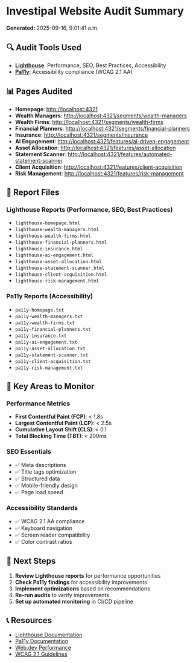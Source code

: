 # Investipal Website Audit Summary

**Generated:** 2025-09-16, 9:01:41 a.m.

## 🔍 Audit Tools Used

- **[Lighthouse](https://developer.chrome.com/docs/lighthouse/overview/)**: Performance, SEO, Best Practices, Accessibility
- **[Pa11y](https://pa11y.org/)**: Accessibility compliance (WCAG 2.1 AA)

## 📊 Pages Audited

- **Homepage**: [http://localhost:4321](http://localhost:4321)
- **Wealth Managers**: [http://localhost:4321/segments/wealth-managers](http://localhost:4321/segments/wealth-managers)
- **Wealth Firms**: [http://localhost:4321/segments/wealth-firms](http://localhost:4321/segments/wealth-firms)
- **Financial Planners**: [http://localhost:4321/segments/financial-planners](http://localhost:4321/segments/financial-planners)
- **Insurance**: [http://localhost:4321/segments/insurance](http://localhost:4321/segments/insurance)
- **AI Engagement**: [http://localhost:4321/features/ai-driven-engagement](http://localhost:4321/features/ai-driven-engagement)
- **Asset Allocation**: [http://localhost:4321/features/asset-allocation](http://localhost:4321/features/asset-allocation)
- **Statement Scanner**: [http://localhost:4321/features/automated-statement-scanner](http://localhost:4321/features/automated-statement-scanner)
- **Client Acquisition**: [http://localhost:4321/features/client-acquisition](http://localhost:4321/features/client-acquisition)
- **Risk Management**: [http://localhost:4321/features/risk-management](http://localhost:4321/features/risk-management)

## 📁 Report Files

### Lighthouse Reports (Performance, SEO, Best Practices)
- `lighthouse-homepage.html`
- `lighthouse-wealth-managers.html`
- `lighthouse-wealth-firms.html`
- `lighthouse-financial-planners.html`
- `lighthouse-insurance.html`
- `lighthouse-ai-engagement.html`
- `lighthouse-asset-allocation.html`
- `lighthouse-statement-scanner.html`
- `lighthouse-client-acquisition.html`
- `lighthouse-risk-management.html`

### Pa11y Reports (Accessibility)
- `pa11y-homepage.txt`
- `pa11y-wealth-managers.txt`
- `pa11y-wealth-firms.txt`
- `pa11y-financial-planners.txt`
- `pa11y-insurance.txt`
- `pa11y-ai-engagement.txt`
- `pa11y-asset-allocation.txt`
- `pa11y-statement-scanner.txt`
- `pa11y-client-acquisition.txt`
- `pa11y-risk-management.txt`

## 🚀 Key Areas to Monitor

### Performance Metrics
- **First Contentful Paint (FCP)**: < 1.8s
- **Largest Contentful Paint (LCP)**: < 2.5s  
- **Cumulative Layout Shift (CLS)**: < 0.1
- **Total Blocking Time (TBT)**: < 200ms

### SEO Essentials
- ✅ Meta descriptions
- ✅ Title tags optimization
- ✅ Structured data
- ✅ Mobile-friendly design
- ✅ Page load speed

### Accessibility Standards
- ✅ WCAG 2.1 AA compliance
- ✅ Keyboard navigation
- ✅ Screen reader compatibility
- ✅ Color contrast ratios

## 🔄 Next Steps

1. **Review Lighthouse reports** for performance opportunities
2. **Check Pa11y findings** for accessibility improvements  
3. **Implement optimizations** based on recommendations
4. **Re-run audits** to verify improvements
5. **Set up automated monitoring** in CI/CD pipeline

## 📞 Resources

- [Lighthouse Documentation](https://developer.chrome.com/docs/lighthouse/overview/)
- [Pa11y Documentation](https://pa11y.org/)
- [Web.dev Performance](https://web.dev/performance/)
- [WCAG 2.1 Guidelines](https://www.w3.org/WAI/WCAG21/quickref/)
